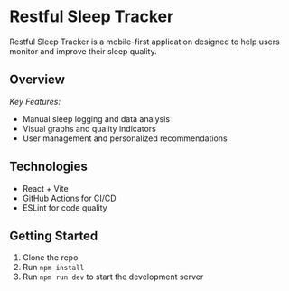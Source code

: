 # Restful Sleep Tracker

Restful Sleep Tracker is a mobile-first application designed to help users monitor and improve their sleep quality.

## Overview

*Key Features:*
- Manual sleep logging and data analysis
- Visual graphs and quality indicators
- User management and personalized recommendations

## Technologies

- React + Vite
- GitHub Actions for CI/CD
- ESLint for code quality

## Getting Started

1. Clone the repo
2. Run `npm install`
3. Run `npm run dev` to start the development server

